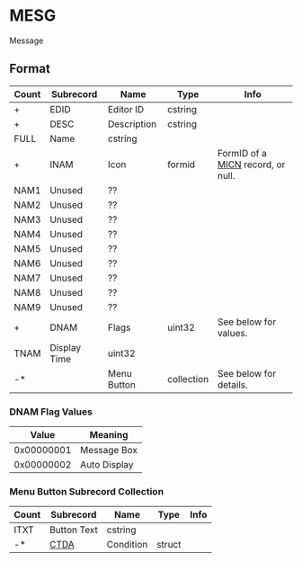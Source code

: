 MESG
====

Message

## Format

Count | Subrecord | Name | Type | Info
------|-------|------|------|-----
+ | EDID | Editor ID | cstring |
+ | DESC | Description | cstring |
 | FULL | Name | cstring |
+ | INAM | Icon | formid | FormID of a [MICN](MICN.md) record, or null.
 | NAM1 | Unused | ?? |
 | NAM2 | Unused | ?? |
 | NAM3 | Unused | ?? |
 | NAM4 | Unused | ?? |
 | NAM5 | Unused | ?? |
 | NAM6 | Unused | ?? |
 | NAM7 | Unused | ?? |
 | NAM8 | Unused | ?? |
 | NAM9 | Unused | ?? |
+ | DNAM | Flags | uint32 | See below for values.
 | TNAM | Display Time | uint32 |
-* | | Menu Button | collection | See below for details.
 
### DNAM Flag Values

Value | Meaning
------|--------
0x00000001 | Message Box
0x00000002 | Auto Display

### Menu Button Subrecord Collection

Count | Subrecord | Name | Type | Info
------|-------|------|------|-----
 | ITXT | Button Text | cstring |
-* | [CTDA](Subrecords/CTDA.md) | Condition | struct |
